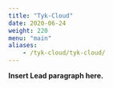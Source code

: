 ```yaml
---
title: "Tyk-Cloud"
date: 2020-06-24
weight: 220
menu: "main"
aliases:
    - /tyk-cloud/tyk-cloud/
---
```


**Insert Lead paragraph here.**